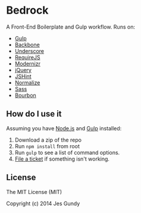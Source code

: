 # Bedrock

A Front-End Boilerplate and Gulp workflow. Runs on:

- [Gulp](http://gulpjs.com)
- [Backbone](http://backbonejs.org)
- [Underscore](http://underscorejs.org)
- [RequireJS](http://requirejs.org)
- [Modernizr](http://modernizr.com)
- [jQuery](http://jquery.com)
- [JSHint](http://www.jshint.com)
- [Normalize](http://necolas.github.io/normalize.css/)
- [Sass](http://sass-lang.com)
- [Bourbon](http://bourbon.io)


## How do I use it

Assuming you have [Node.js](http://nodejs.org/download/) and [Gulp](https://github.com/gulpjs/gulp/blob/master/docs/getting-started.md#getting-started) installed:

1. Download a zip of the repo
2. Run `npm install` from root
3. Run `gulp` to see a list of command options.
4. [File a ticket](https://github.com/jesgundy/bedrock/issues) if something isn't working.

## License

The MIT License (MIT)

Copyright (c) 2014 Jes Gundy
